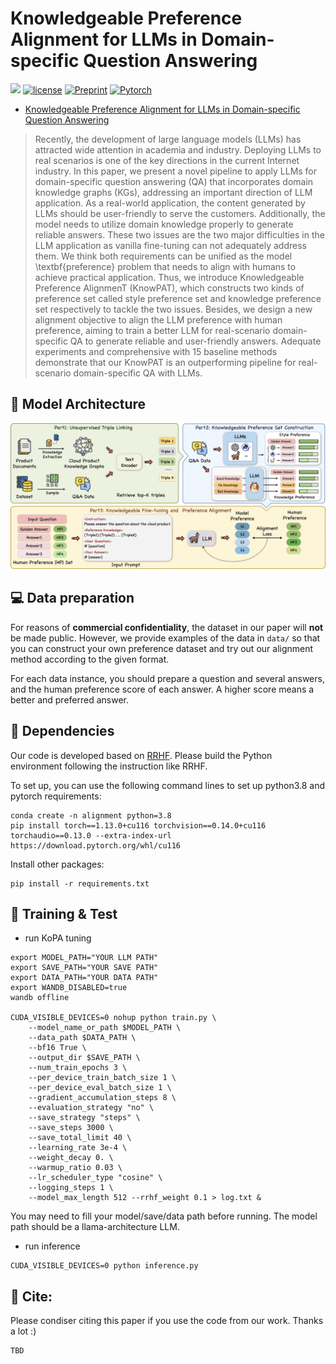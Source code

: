 # Knowledgeable Preference Alignment for LLMs in Domain-specific Question Answering
![](https://img.shields.io/badge/version-1.0.1-blue)
[![license](https://img.shields.io/github/license/mashape/apistatus.svg?maxAge=2592000)](https://github.com/zjukg/KoPA/main/LICENSE)
[![Preprint](https://img.shields.io/badge/Preprint'23-brightgreen)](https://arxiv.org)
[![Pytorch](https://img.shields.io/badge/PyTorch-%23EE4C2C.svg?e&logo=PyTorch&logoColor=white)](https://pytorch.org/)
 - [Knowledgeable Preference Alignment for LLMs in Domain-specific Question Answering](https://arxiv.org)

> Recently, the development of large language models (LLMs) has attracted wide attention in academia and industry. Deploying LLMs to real scenarios is one of the key directions in the current Internet industry. In this paper, we present a novel pipeline to apply LLMs for domain-specific question answering (QA)  that incorporates domain knowledge graphs (KGs), addressing an important direction of LLM application. As a real-world application, the content generated by LLMs should be user-friendly to serve the customers. Additionally, the model needs to utilize domain knowledge properly to generate reliable answers. These two issues are the two major difficulties in the LLM application as vanilla fine-tuning can not adequately address them. We think both requirements can be unified as the model \textbf{preference} problem that needs to align with humans to achieve practical application. Thus, we introduce Knowledgeable Preference AlignmenT (KnowPAT), which constructs two kinds of preference set called style preference set and knowledge preference set respectively to tackle the two issues.  Besides, we design a new alignment objective to align the LLM preference with human preference, aiming to train a better LLM for real-scenario domain-specific QA to generate reliable and user-friendly answers. Adequate experiments and comprehensive with 15 baseline methods demonstrate that our KnowPAT is an outperforming pipeline for real-scenario domain-specific QA with LLMs.

## 🌈 Model Architecture
![Model_architecture](figure/model.png)

## 💻 Data preparation
For reasons of **commercial confidentiality**, the dataset in our paper will **not** be made public. However, we provide examples of the data in `data/` so that you can construct your own preference dataset and try out our alignment method according to the given format.

For each data instance, you should prepare a question and several answers, and the human preference score of each answer. A higher score means a better and preferred answer.


## 🔬 Dependencies
Our code is developed based on [RRHF](https://github.com/GanjinZero/RRHF). Please build the Python environment following the instruction like RRHF.

To set up, you can use the following command lines to set up python3.8 and pytorch requirements:

```shell
conda create -n alignment python=3.8
pip install torch==1.13.0+cu116 torchvision==0.14.0+cu116 torchaudio==0.13.0 --extra-index-url https://download.pytorch.org/whl/cu116

```
Install other packages:

```shell
pip install -r requirements.txt
```

## 📕 Training & Test

- run KoPA tuning
```shell
export MODEL_PATH="YOUR LLM PATH"
export SAVE_PATH="YOUR SAVE PATH"
export DATA_PATH="YOUR DATA PATH"
export WANDB_DISABLED=true
wandb offline

CUDA_VISIBLE_DEVICES=0 nohup python train.py \
    --model_name_or_path $MODEL_PATH \
    --data_path $DATA_PATH \
    --bf16 True \
    --output_dir $SAVE_PATH \
    --num_train_epochs 3 \
    --per_device_train_batch_size 1 \
    --per_device_eval_batch_size 1 \
    --gradient_accumulation_steps 8 \
    --evaluation_strategy "no" \
    --save_strategy "steps" \
    --save_steps 3000 \
    --save_total_limit 40 \
    --learning_rate 3e-4 \
    --weight_decay 0. \
    --warmup_ratio 0.03 \
    --lr_scheduler_type "cosine" \
    --logging_steps 1 \
    --model_max_length 512 --rrhf_weight 0.1 > log.txt &

```
You may need to fill your model/save/data path before running. The model path should be a llama-architecture LLM.

- run inference
```shell
CUDA_VISIBLE_DEVICES=0 python inference.py
```


## 🤝 Cite:
Please condiser citing this paper if you use the code from our work.
Thanks a lot :)

```bigquery
TBD
```
